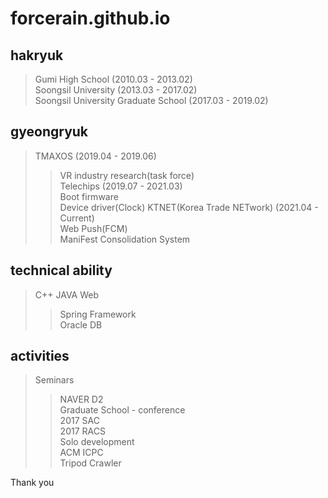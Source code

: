 # forcerain.github.io

## hakryuk
> Gumi High School (2010.03 - 2013.02)     
Soongsil University (2013.03 - 2017.02)     
Soongsil University Graduate School (2017.03 - 2019.02)     

## gyeongryuk
> TMAXOS (2019.04 - 2019.06)    
> > VR industry research(task force)     
> Telechips (2019.07 - 2021.03)     
> > Boot firmware   
> > Device driver(Clock)
> KTNET(Korea Trade NETwork) (2021.04 - Current)   
>	> Web Push(FCM)   
>	> ManiFest Consolidation System

## technical ability
> C++
> JAVA
> Web   
>	> Spring Framework   
>	> Oracle DB

## activities
> Seminars
>	> NAVER D2   
> Graduate School - conference   
>	> 2017 SAC   
>	> 2017 RACS   
> Solo development   
>	> ACM ICPC   
>	> Tripod Crawler   


Thank you
